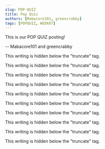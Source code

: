 ```yaml
---
slug: POP-QUIZ
title: Pop Quiz
authors: [Mabacore101, greencrabby]
tags: [POPQUIZ, WEEK07]
---
```


This is our POP QUIZ posting!

-- Mabacore101 and greencrabby

<!--truncate-->

This writing is hidden below the "truncate" tag.

This writing is hidden below the "truncate" tag.

This writing is hidden below the "truncate" tag.

This writing is hidden below the "truncate" tag.

This writing is hidden below the "truncate" tag.

This writing is hidden below the "truncate" tag.

This writing is hidden below the "truncate" tag.

This writing is hidden below the "truncate" tag.

This writing is hidden below the "truncate" tag.

This writing is hidden below the "truncate" tag.
